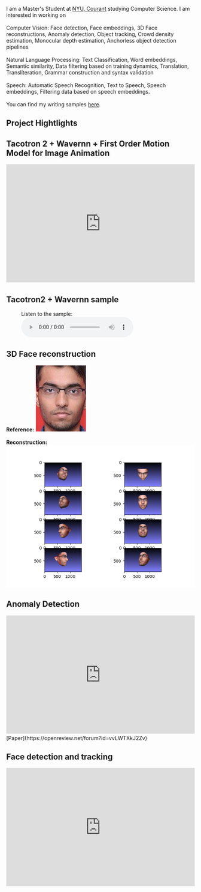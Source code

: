 
I am a Master's Student at [NYU, Courant](https://www.courant.nyu.edu/) studying Computer Science. I am interested in working on <br><br>
Computer Vision: Face detection, Face embeddings, 3D Face reconstructions, Anomaly detection, Object tracking, Crowd density estimation, Monocular depth estimation, Anchorless object detection pipelines<br><br>
Natural Language Processing: Text Classification, Word embeddings, Semantic similarity, Data filtering based on training dynamics, Translation, Transliteration, Grammar construction and syntax validation<br><br>
Speech: Automatic Speech Recognition, Text to Speech, Speech embeddings, Filtering data based on speech embeddings.<br><br> You can find my writing samples [here](https://scholar.google.com/citations?user=YgWXXZcAAAAJ&hl=en). 

## Project Hightlights

## Tacotron 2 + Wavernn + First Order Motion Model for Image Animation
<iframe width="100%" height="315" src="https://www.youtube.com/embed/5HQAaUHMpzc" frameborder="0" allow="accelerometer; autoplay; clipboard-write; encrypted-media; gyroscope; picture-in-picture" allowfullscreen></iframe>

## Tacotron2 + Wavernn sample
<figure>
    <figcaption>Listen to the sample:</figcaption>
    <audio
        controls
        src="/github.wav">
            Your browser does not support the
            <code>audio</code> element.
    </audio>
</figure>




## 3D Face reconstruction
<b>Reference:</b>
<img  src="/varun.jpeg" alt="faces"/>
<br>
<br>
<b>Reconstruction:</b>
<img  src="/faces.png" alt="faces"/>

## Anomaly Detection
<iframe width="100%" height="315" src="https://www.youtube.com/embed/TKh80UIwz6Q" frameborder="0" allow="accelerometer; autoplay; clipboard-write; encrypted-media; gyroscope; picture-in-picture" allowfullscreen></iframe>
[Paper](https://openreview.net/forum?id=vvLWTXkJ2Zv)

## Face detection and tracking
<iframe width="100%" height="315" src="https://www.youtube.com/embed/hTb8s6TlM8k" frameborder="0" allow="accelerometer; autoplay; clipboard-write; encrypted-media; gyroscope; picture-in-picture" allowfullscreen></iframe>



